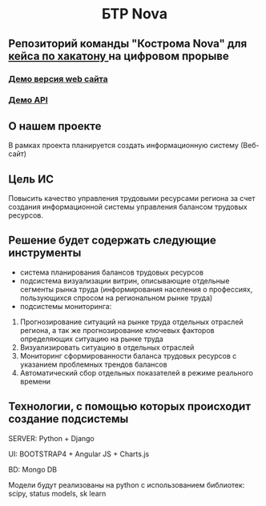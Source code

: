 <h1 align="center">БТР Nova</h1>
<h2>Репозиторий команды "Кострома Nova" для <a href="https://leadersofdigital.ru/cabinet/63011">кейса по хакатону </a>  на цифровом прорыве</h3>

<h3><a href="http://13.79.21.196/#/main">Демо версия web сайта</a></h2>
<h3><a href="http://13.79.21.196:8080/api">Демо API</a></h2>

## О нашем проекте
В рамках проекта планируется создать информационную систему (Веб-сайт) 
## Цель ИС
Повысить качество управления трудовыми ресурсами региона за счет создания информационной системы управления балансом трудовых ресурсов.

## Решение будет содержать следующие инструменты
 * система планирования балансов трудовых ресурсов
 * подсистема визуализации витрин, описывающие отдельные сегменты рынка труда (информирования населения о профессиях, пользующихся спросом на региональном рынке труда)
 * подсистемы мониторинга:
  1. Прогнозирование ситуаций на рынке труда отдельных отраслей региона, а так же прогнозирование ключевых факторов определяющих ситуацию на рынке труда
  2. Визуализировать ситуацию в отдельных отраслей
  3. Мониторинг сформированности баланса трудовых ресурсов с указанием проблемных трендов балансов 
  4. Автоматический сбор отдельных показателей в режиме реального времени 
 
  


## Технологии, с помощью которых происходит создание подсистемы

SERVER: Python + Django 

UI: BOOTSTRAP4 + Angular JS + Charts.js

BD: Mongo DB

Модели будут реализованы на python с использованием библиотек: scipy, status models, sk learn
